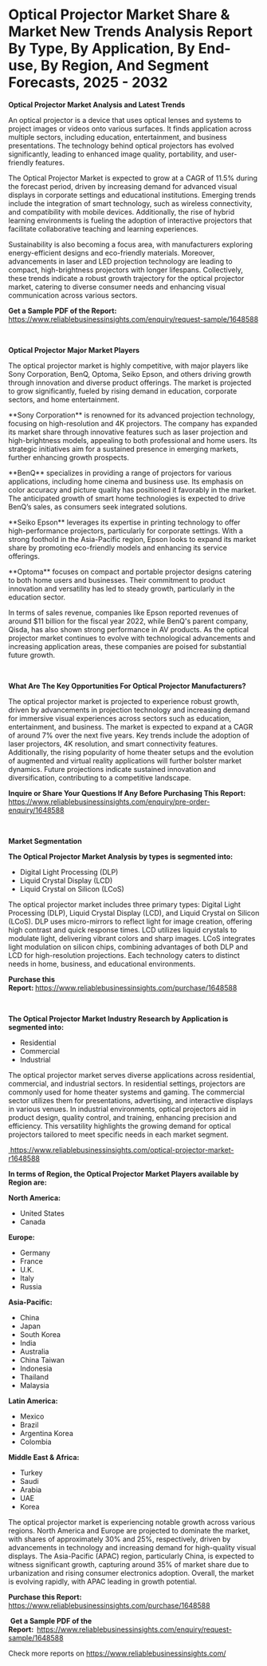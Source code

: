 <p><h1>Optical Projector Market Share & Market New Trends Analysis Report By Type, By Application, By End-use, By Region, And Segment Forecasts, 2025 - 2032</h1></p><p><strong>Optical Projector Market Analysis and Latest Trends</strong></p>
<p><p>An optical projector is a device that uses optical lenses and systems to project images or videos onto various surfaces. It finds application across multiple sectors, including education, entertainment, and business presentations. The technology behind optical projectors has evolved significantly, leading to enhanced image quality, portability, and user-friendly features.</p><p>The Optical Projector Market is expected to grow at a CAGR of 11.5% during the forecast period, driven by increasing demand for advanced visual displays in corporate settings and educational institutions. Emerging trends include the integration of smart technology, such as wireless connectivity, and compatibility with mobile devices. Additionally, the rise of hybrid learning environments is fueling the adoption of interactive projectors that facilitate collaborative teaching and learning experiences.</p><p>Sustainability is also becoming a focus area, with manufacturers exploring energy-efficient designs and eco-friendly materials. Moreover, advancements in laser and LED projection technology are leading to compact, high-brightness projectors with longer lifespans. Collectively, these trends indicate a robust growth trajectory for the optical projector market, catering to diverse consumer needs and enhancing visual communication across various sectors.</p></p>
<p><strong>Get a Sample PDF of the Report:&nbsp;</strong> <a href="https://www.reliablebusinessinsights.com/enquiry/request-sample/1648588?utm_campaign=3074&utm_medium=2&utm_source=Github&utm_content=ia&utm_term=04042025&utm_id=optical-projector">https://www.reliablebusinessinsights.com/enquiry/request-sample/1648588</a></p>
<p>&nbsp;</p>
<p><strong>Optical Projector Major Market Players</strong></p>
<p><p>The optical projector market is highly competitive, with major players like Sony Corporation, BenQ, Optoma, Seiko Epson, and others driving growth through innovation and diverse product offerings. The market is projected to grow significantly, fueled by rising demand in education, corporate sectors, and home entertainment.</p><p>**Sony Corporation** is renowned for its advanced projection technology, focusing on high-resolution and 4K projectors. The company has expanded its market share through innovative features such as laser projection and high-brightness models, appealing to both professional and home users. Its strategic initiatives aim for a sustained presence in emerging markets, further enhancing growth prospects.</p><p>**BenQ** specializes in providing a range of projectors for various applications, including home cinema and business use. Its emphasis on color accuracy and picture quality has positioned it favorably in the market. The anticipated growth of smart home technologies is expected to drive BenQ’s sales, as consumers seek integrated solutions.</p><p>**Seiko Epson** leverages its expertise in printing technology to offer high-performance projectors, particularly for corporate settings. With a strong foothold in the Asia-Pacific region, Epson looks to expand its market share by promoting eco-friendly models and enhancing its service offerings.</p><p>**Optoma** focuses on compact and portable projector designs catering to both home users and businesses. Their commitment to product innovation and versatility has led to steady growth, particularly in the education sector.</p><p>In terms of sales revenue, companies like Epson reported revenues of around $11 billion for the fiscal year 2022, while BenQ's parent company, Qisda, has also shown strong performance in AV products. As the optical projector market continues to evolve with technological advancements and increasing application areas, these companies are poised for substantial future growth.</p></p>
<p>&nbsp;</p>
<p><strong>What Are The Key Opportunities For Optical Projector Manufacturers?</strong></p>
<p><p>The optical projector market is projected to experience robust growth, driven by advancements in projection technology and increasing demand for immersive visual experiences across sectors such as education, entertainment, and business. The market is expected to expand at a CAGR of around 7% over the next five years. Key trends include the adoption of laser projectors, 4K resolution, and smart connectivity features. Additionally, the rising popularity of home theater setups and the evolution of augmented and virtual reality applications will further bolster market dynamics. Future projections indicate sustained innovation and diversification, contributing to a competitive landscape.</p></p>
<p><strong>Inquire or Share Your Questions If Any Before Purchasing This Report:</strong> <a href="https://www.reliablebusinessinsights.com/enquiry/pre-order-enquiry/1648588?utm_campaign=3074&utm_medium=2&utm_source=Github&utm_content=ia&utm_term=04042025&utm_id=optical-projector">https://www.reliablebusinessinsights.com/enquiry/pre-order-enquiry/1648588</a></p>
<p>&nbsp;</p>
<p><strong>Market Segmentation</strong></p>
<p><strong>The Optical Projector Market Analysis by types is segmented into:</strong></p>
<p><ul><li>Digital Light Processing (DLP)</li><li>Liquid Crystal Display (LCD)</li><li>Liquid Crystal on Silicon (LCoS)</li></ul></p>
<p><p>The optical projector market includes three primary types: Digital Light Processing (DLP), Liquid Crystal Display (LCD), and Liquid Crystal on Silicon (LCoS). DLP uses micro-mirrors to reflect light for image creation, offering high contrast and quick response times. LCD utilizes liquid crystals to modulate light, delivering vibrant colors and sharp images. LCoS integrates light modulation on silicon chips, combining advantages of both DLP and LCD for high-resolution projections. Each technology caters to distinct needs in home, business, and educational environments.</p></p>
<p><strong>Purchase this Report:&nbsp;</strong><a href="https://www.reliablebusinessinsights.com/purchase/1648588?utm_campaign=3074&utm_medium=2&utm_source=Github&utm_content=ia&utm_term=04042025&utm_id=optical-projector">https://www.reliablebusinessinsights.com/purchase/1648588</a></p>
<p>&nbsp;</p>
<p><strong>The Optical Projector Market Industry Research by Application is segmented into:</strong></p>
<p><ul><li>Residential</li><li>Commercial</li><li>Industrial</li></ul></p>
<p><p>The optical projector market serves diverse applications across residential, commercial, and industrial sectors. In residential settings, projectors are commonly used for home theater systems and gaming. The commercial sector utilizes them for presentations, advertising, and interactive displays in various venues. In industrial environments, optical projectors aid in product design, quality control, and training, enhancing precision and efficiency. This versatility highlights the growing demand for optical projectors tailored to meet specific needs in each market segment.</p></p>
<p><a href="https://www.reliablebusinessinsights.com/optical-projector-market-r1648588?utm_campaign=3074&utm_medium=2&utm_source=Github&utm_content=ia&utm_term=04042025&utm_id=optical-projector">&nbsp;https://www.reliablebusinessinsights.com/optical-projector-market-r1648588</a></p>
<p><strong>In terms of Region, the Optical Projector Market Players available by Region are:</strong></p>
<p>
    <p> <strong> North America: </strong>
        <ul>
            <li>United States</li>
            <li>Canada</li>
        </ul>
        </p> 
    <p> <strong> Europe: </strong>
        <ul>
            <li>Germany</li>
            <li>France</li>
            <li>U.K.</li>
            <li>Italy</li>
            <li>Russia</li>
        </ul>
        </p> 
    <p> <strong> Asia-Pacific: </strong>
        <ul>
            <li>China</li>
            <li>Japan</li>
            <li>South Korea</li>
            <li>India</li>
            <li>Australia</li>
            <li>China Taiwan</li>
            <li>Indonesia</li>
            <li>Thailand</li>
            <li>Malaysia</li>
        </ul>
        </p> 
    <p> <strong> Latin America: </strong>
        <ul>
            <li>Mexico</li>
            <li>Brazil</li>
            <li>Argentina Korea</li>
            <li>Colombia</li>
        </ul>
        </p> 
    <p> <strong> Middle East & Africa: </strong>
        <ul>
            <li>Turkey</li>
            <li>Saudi</li>
            <li>Arabia</li>
            <li>UAE</li>
            <li>Korea</li>
        </ul>
    </p>
    </p>
<p><p>The optical projector market is experiencing notable growth across various regions. North America and Europe are projected to dominate the market, with shares of approximately 30% and 25%, respectively, driven by advancements in technology and increasing demand for high-quality visual displays. The Asia-Pacific (APAC) region, particularly China, is expected to witness significant growth, capturing around 35% of market share due to urbanization and rising consumer electronics adoption. Overall, the market is evolving rapidly, with APAC leading in growth potential.</p></p>
<p><strong>Purchase this Report: </strong><a href="https://www.reliablebusinessinsights.com/purchase/1648588?utm_campaign=3074&utm_medium=2&utm_source=Github&utm_content=ia&utm_term=04042025&utm_id=optical-projector">https://www.reliablebusinessinsights.com/purchase/1648588</a></p>
<p>&nbsp;<strong>Get a Sample PDF of the Report:&nbsp;&nbsp;</strong><a href="https://www.reliablebusinessinsights.com/enquiry/request-sample/1648588?utm_campaign=3074&utm_medium=2&utm_source=Github&utm_content=ia&utm_term=04042025&utm_id=optical-projector">https://www.reliablebusinessinsights.com/enquiry/request-sample/1648588</a></p>
<p><strong></strong></p>
<p>Check more reports on <a href="https://www.reliablebusinessinsights.com/?utm_campaign=3074&utm_medium=2&utm_source=Github&utm_content=ia&utm_term=04042025&utm_id=optical-projector">https://www.reliablebusinessinsights.com/</a></p>